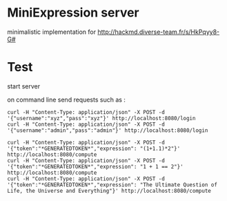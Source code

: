 # MiniExpression server

minimalistic implementation for http://hackmd.diverse-team.fr/s/HkPqyy8-G#


# Test

start server

on command line send requests such as :

```
curl -H "Content-Type: application/json" -X POST -d '{"username":"xyz","pass":"xyz"}' http://localhost:8080/login
curl -H "Content-Type: application/json" -X POST -d '{"username":"admin","pass":"admin"}' http://localhost:8080/login
```


```
curl -H "Content-Type: application/json" -X POST -d '{"token":"*GENERATEDTOKEN*","expression": "(1+1.1)*2"}' http://localhost:8080/compute
curl -H "Content-Type: application/json" -X POST -d '{"token":"*GENERATEDTOKEN*","expression": "1 + 1 == 2"}' http://localhost:8080/compute
curl -H "Content-Type: application/json" -X POST -d '{"token":"*GENERATEDTOKEN*","expression": "The Ultimate Question of Life, the Universe and Everything"}' http://localhost:8080/compute
```
